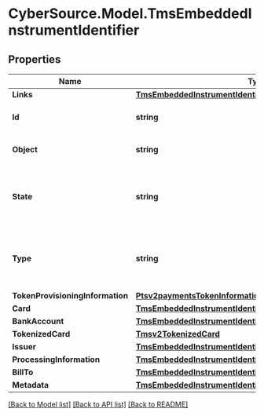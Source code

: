 # CyberSource.Model.TmsEmbeddedInstrumentIdentifier
## Properties

Name | Type | Description | Notes
------------ | ------------- | ------------- | -------------
**Links** | [**TmsEmbeddedInstrumentIdentifierLinks**](TmsEmbeddedInstrumentIdentifierLinks.md) |  | [optional] 
**Id** | **string** | The Id of the Instrument Identifier Token.  | [optional] 
**Object** | **string** | The type.  Possible Values: - instrumentIdentifier  | [optional] 
**State** | **string** | Issuers state for the card number. Possible Values: - ACTIVE - CLOSED : The account has been closed.  | [optional] 
**Type** | **string** | The type of Instrument Identifier. Possible Values: - enrollable card - enrollable token  | [optional] 
**TokenProvisioningInformation** | [**Ptsv2paymentsTokenInformationTokenProvisioningInformation**](Ptsv2paymentsTokenInformationTokenProvisioningInformation.md) |  | [optional] 
**Card** | [**TmsEmbeddedInstrumentIdentifierCard**](TmsEmbeddedInstrumentIdentifierCard.md) |  | [optional] 
**BankAccount** | [**TmsEmbeddedInstrumentIdentifierBankAccount**](TmsEmbeddedInstrumentIdentifierBankAccount.md) |  | [optional] 
**TokenizedCard** | [**Tmsv2TokenizedCard**](Tmsv2TokenizedCard.md) |  | [optional] 
**Issuer** | [**TmsEmbeddedInstrumentIdentifierIssuer**](TmsEmbeddedInstrumentIdentifierIssuer.md) |  | [optional] 
**ProcessingInformation** | [**TmsEmbeddedInstrumentIdentifierProcessingInformation**](TmsEmbeddedInstrumentIdentifierProcessingInformation.md) |  | [optional] 
**BillTo** | [**TmsEmbeddedInstrumentIdentifierBillTo**](TmsEmbeddedInstrumentIdentifierBillTo.md) |  | [optional] 
**Metadata** | [**TmsEmbeddedInstrumentIdentifierMetadata**](TmsEmbeddedInstrumentIdentifierMetadata.md) |  | [optional] 

[[Back to Model list]](../README.md#documentation-for-models) [[Back to API list]](../README.md#documentation-for-api-endpoints) [[Back to README]](../README.md)

